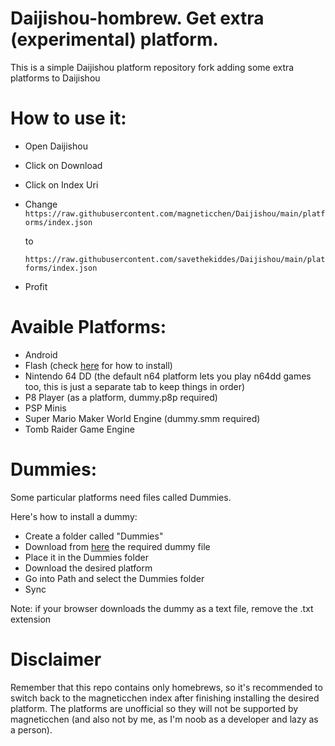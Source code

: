 # Daijishou-hombrew. Get extra (experimental) platform.

This is a simple Daijishou platform repository fork adding some extra platforms to Daijishou

# How to use it:

- Open Daijishou
- Click on Download 
- Click on Index Uri
- Change 
`https://raw.githubusercontent.com/magneticchen/Daijishou/main/platforms/index.json` 

   to 

   `https://raw.githubusercontent.com/savethekiddes/Daijishou/main/platforms/index.json` 
- Profit

# Avaible Platforms:

- Android 
- Flash (check [here](https://github.com/magneticchen/Daijishou/issues/94) for how to install)
- Nintendo 64 DD (the default n64 platform lets you play n64dd games too, this is just a separate tab to keep things in order)
- P8 Player (as a platform, dummy.p8p required)
- PSP Minis
- Super Mario Maker World Engine (dummy.smm required)
- Tomb Raider Game Engine

# Dummies:

Some particular platforms need files called Dummies.

Here's how to install a dummy:

- Create a folder called "Dummies" 
- Download from [here](https://github.com/savethekiddes/Daijishou/tree/main/dummies) the required dummy file
- Place it in the Dummies folder
- Download the desired platform
- Go into Path and select the Dummies folder
- Sync

Note: if your browser downloads the dummy as a text file, remove the .txt extension
# Disclaimer

Remember that this repo contains only homebrews, so it's recommended to switch back to the magneticchen index after finishing installing the desired platform. The platforms are unofficial so they will not be supported by magneticchen (and also not by me, as I'm noob as a developer and lazy as a person).
